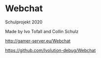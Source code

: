 # Webchat
Schulprojekt 2020

Made by Ivo Tofall and Collin Schulz

http://gamer-server.eu/Webchat

https://github.com/Ivolution-debug/Webchat
